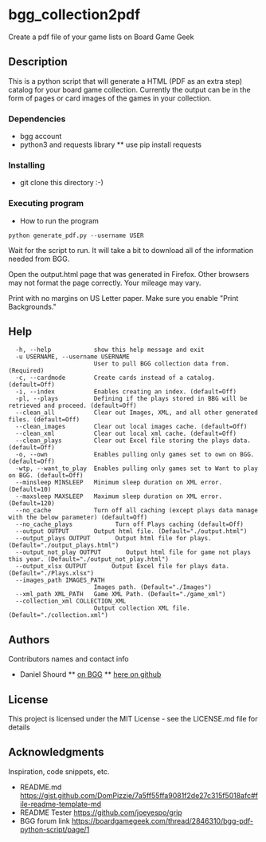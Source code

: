 # bgg_collection2pdf 

Create a pdf file of your game lists on Board Game Geek

## Description

This is a python script that will generate a HTML  (PDF as an extra step) catalog for your board game collection. Currently the output can be in the form of pages or card images of the games in your collection.

### Dependencies

* bgg account
* python3 and requests library
** use pip install requests

### Installing

*  git clone this directory :-)

### Executing program

* How to run the program
```
python generate_pdf.py --username USER
```
Wait for the script to run. It will take a bit to download all of the information needed from BGG.

Open the output.html page that was generated in Firefox. Other browsers may not format the page correctly. Your mileage may vary.

Print with no margins on US Letter paper. Make sure you enable "Print Backgrounds."

## Help

```
  -h, --help            show this help message and exit
  -u USERNAME, --username USERNAME
                        User to pull BGG collection data from. (Required)
  -c, --cardmode        Create cards instead of a catalog. (default=Off)
  -i, --index           Enables creating an index. (default=Off)
  -pl, --plays          Defining if the plays stored in BBG will be retrieved and proceed. (default=Off)
  --clean_all           Clear out Images, XML, and all other generated files. (default=Off)
  --clean_images        Clear out local images cache. (default=Off)
  --clean_xml           Clear out local xml cache. (default=Off)
  --clean_plays         Clear out Excel file storing the plays data. (default=Off)
  -o, --own             Enables pulling only games set to own on BGG. (default=Off)
  -wtp, --want_to_play  Enables pulling only games set to Want to play on BGG. (default=Off)
  --minsleep MINSLEEP   Minimum sleep duration on XML error. (Default=10)
  --maxsleep MAXSLEEP   Maximum sleep duration on XML error. (Default=120)
  --no_cache            Turn off all caching (except plays data manage with the below parameter) (default=Off)
  --no_cache_plays            Turn off Plays caching (default=Off)
  --output OUTPUT       Output html file. (Default="./output.html")
  --output_plays OUTPUT       Output html file for plays. (Default="./output_plays.html")
  --output_not_play OUTPUT       Output html file for game not plays this year. (Default="./output_not_play.html")
  --output_xlsx OUTPUT       Output Excel file for plays data. (Default="./Plays.xlsx")
  --images_path IMAGES_PATH
                        Images path. (Default="./Images")
  --xml_path XML_PATH   Game XML Path. (Default="./game_xml")
  --collection_xml COLLECTION_XML
                        Output collection XML file.(Default="./collection.xml")

```   

## Authors

Contributors names and contact info

* Daniel Shourd
** [on BGG](https://boardgamegeek.com/user/RKDN)
** [here on github](https://github.com/RKDN)


## License

This project is licensed under the MIT License - see the LICENSE.md file for details

## Acknowledgments

Inspiration, code snippets, etc.
*  README.md https://gist.github.com/DomPizzie/7a5ff55ffa9081f2de27c315f5018afc#file-readme-template-md
*  README Tester https://github.com/joeyespo/grip
*  BGG forum link https://boardgamegeek.com/thread/2846310/bgg-pdf-python-script/page/1

